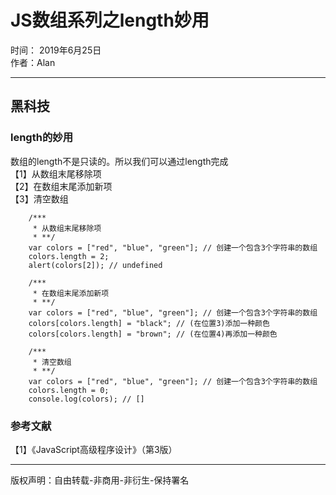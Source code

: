 # JS数组系列之length妙用
时间： 2019年6月25日  
作者：Alan    

-----
## 黑科技
### length的妙用
数组的length不是只读的。所以我们可以通过length完成  
【1】从数组末尾移除项  
【2】在数组末尾添加新项  
【3】清空数组  

		/***
		 * 从数组末尾移除项
		 * **/
		var colors = ["red", "blue", "green"]; // 创建一个包含3个字符串的数组
		colors.length = 2;
		alert(colors[2]); // undefined  

		/***
		 * 在数组末尾添加新项
		 * **/
		var colors = ["red", "blue", "green"]; // 创建一个包含3个字符串的数组
		colors[colors.length] = "black"; // (在位置3)添加一种颜色
		colors[colors.length] = "brown"; // (在位置4)再添加一种颜色  

		/***
		 * 清空数组
		 * **/
		var colors = ["red", "blue", "green"]; // 创建一个包含3个字符串的数组
		colors.length = 0;
		console.log(colors); // []

### 参考文献
【1】《JavaScript高级程序设计》（第3版）

---

版权声明：自由转载-非商用-非衍生-保持署名
